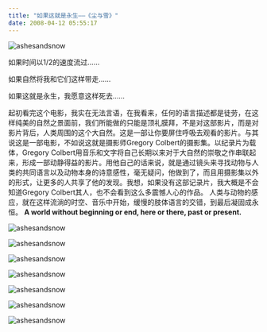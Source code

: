```yaml
---
title: "如果这就是永生——《尘与雪》"
date: 2008-04-12 05:55:17
---
```


![ashesandsnow](../../../images/2008/ashesandsnow.jpg)

如果时间以1/2的速度流过……

如果自然将我和它们这样带走……

如果这就是永生，我愿意这样死去……

起初看完这个电影，我实在无法言语，在我看来，任何的语言描述都是徒劳，在这样纯美的自然之景面前，我们所能做的只能是顶礼膜拜，不是对这部影片，而是对影片背后，人类周围的这个大自然。这是一部让你要屏住呼吸去观看的影片。与其说这是一部电影，不如说这就是摄影师Gregory Colbert的摄影集。以纪录片为载体，Gregory Colbert用音乐和文字将自己长期以来对于大自然的崇敬之作串联起来，形成一部动静得益的影片。用他自己的话来说，就是通过镜头来寻找动物与人类的共同语言以及动物本身的诗意感性，毫无疑问，他做到了，而且用摄影集以外的形式，让更多的人共享了他的发现。我想，如果没有这部记录片，我大概是不会知道Gregory Colbert其人，也不会看到这么多震憾人心的作品。 人类与动物的感应，就在这样流淌的时空、音乐中开始，缓慢的肢体语言的交错，到最后凝固成永恒。 
**A world without beginning or end, here or there, past or present.** 

![ashesandsnow](../../../images/2008/image011.jpg) 

![ashesandsnow](../../../images/2008/image091.jpg) 

![ashesandsnow](../../../images/2008/image131.jpg) 

![ashesandsnow](../../../images/2008/image141.jpg) 

![ashesandsnow](../../../images/2008/image211.jpg) 

![ashesandsnow](../../../images/2008/image241.jpg) 

![ashesandsnow](../../../images/2008/image291.jpg)